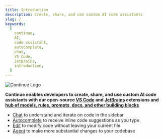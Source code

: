 ```yaml
---
title: Introduction
description: Create, share, and use custom AI code assistants
slug: /
keywords:
  [
    continue,
    AI,
    code assistant,
    autocomplete,
    chat,
    VS Code,
    JetBrains,
    introduction,
  ]
---
```


![Continue Logo](/img/intro.png)

**Continue enables developers to create, share, and use custom AI code assistants with our open-source [VS Code](https://marketplace.visualstudio.com/items?itemName=Continue613.continue613) and [JetBrains](https://plugins.jetbrains.com/plugin/22707-continue-extension) extensions and [hub of models, rules, prompts, docs, and other building blocks](https://hub.continue.dev)**

- [Chat](features/chat/quick-start) to understand and iterate on code in the sidebar
- [Autocomplete](features/autocomplete/quick-start) to receive inline code suggestions as you type
- [Edit](features/edit/quick-start) to modify code without leaving your current file
- [Agent](features/agent/quick-start) to make more substantial changes to your codebase
